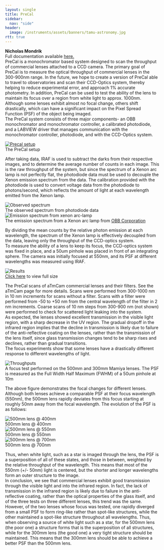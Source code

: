 ```yaml
---
layout: single
title: PreCal
sidebar:
  nav: "side"
header:
  image: /instruments/assets/banners/tamu-astronomy.jpg
rtt: true
---
```

<b>Nicholas Mondrik</b>  
Full documentation available [here.](/instruments/precal_docs/)  
PreCal is a monochromator based system designed to scan the throughput of commercial lenses attached to a CCD camera. The primary goal of PreCal is to measure the optical throughput of commercial lenses in the 300-900nm range. In the future, we hope to create a version of PreCal able to travel to observatories and scan their CCD-Optics system, thereby helping to reduce experimental error, and approach 1% accurate photometry. In addition, PreCal can be used to test the ability of the lens to maintain its focus over a region from white light to approx. 1000nm. Although some lenses exhibit almost no focal change, others shift drastically, which can have a significant impact on the Pixel Spread Function (PSF) of the object being imaged.  
The PreCal system consists of three major components- an OBB monochromator and monochromator controller, a calibrated photodiode, and a LABVIEW driver that manages communication with the monochromator controller, photodiode, and with the CCD-Optics system.  

<figure style="margin:auto;">
  <a href="/instruments/assets/precal/precalFig1.jpg" target="_blank">
  <img src="/instruments/assets/precal/precalFig1.jpg" alt="Precal setup"></a>
  <figcaption>The PreCal setup</figcaption>
</figure>

After taking data, IRAF is used to subtract the darks from their respective images, and to determine the average number of counts in each image. This is the raw throughput of the system, but since the spectrum of a Xenon arc lamp is not perfectly flat, the photodiode data must be used to decouple the Xenon emission spectrum from the data. The calibration provided with the photodiode is used to convert voltage data from the photodiode to photons/second, which reflects the amount of light at each wavelength emitted from the Xenon lamp.  
<figure style="margin:auto;">
  <img src="/instruments/assets/precal/precalFig2.png" alt="Observed spectrum">
  <figcaption>The observed spectrum from photodiode data</figcaption>
</figure>
<figure style="margin:auto;">
  <img src="/instruments/assets/precal/precalFig3.gif" alt="Emission spectrum from xenon arc-lamp">
  <figcaption>The emission spectrum from a Xenon arc lamp from <a href="http://www.obbcorp.com/">OBB Corporation</a></figcaption>
</figure>

By dividing the mean counts by the relative photon emission at each wavelength, the spectrum of the Xenon lamp is effectively decoupled from the data, leaving only the throughput of the CCD-optics system.  
To measure the ability of a lens to keep its focus, the CCD-optics system was fixed in place, and a 50um pinhole was placed in front of an integrating sphere. The camera was initially focused at 550nm, and its PSF at different wavelengths was measured using IRAF.  

<figure style="margin:auto;">
  <img src="/instruments/assets/precal/PreCal_aTmCam_throughputs.png" alt="Results">
  <figcaption><a href="/instruments/assets/precal/PreCal_aTmCam_throughputs.png" target="_blank">Click here</a> to view full size</figcaption>
</figure>

The PreCal scans of aTmCam commercial lenses and their filters. See the aTmCam page for more details. Scans were performed from 300-1000 nm in 10 nm increments for scans without a filter. Scans with a filter were performed from -50 to +50 nm from the central wavelength of the filter in 2 nm increments. Coarse scans of 10 nm steps from 300-900 nm (not shown) were performed to check for scattered light leaking into the system.  
As expected, the lenses showed excellent transmission in the visible light region, with a sharp decrease in the UV region. The gradual dropoff in the infrared region implies that the decline in transmission is likely due to failure of the anti-reflective coating on the lenses, rather than the transmission of the lens itself, since glass transmission changes tend to be sharp rises and declines, rather than gradual transitions.  
The focus experiments show that some lenses have a drastically different response to different wavelengths of light.  

<figure style="margin:auto;">
  <img src="/instruments/assets/precal/precalFig7.png" alt="Throughputs">
  <figcaption>A focus test performed on the 500mm and 300mm Mamiya lenses. The PSF is measured as the Full Width Half Maximum (FWHM) of a 50um pinhole at 10m</figcaption>
</figure>

The above figure demonstrates the focal changes for different lenses. Although both lenses achieve a comparable PSF at their focus wavelength (550nm), the 500mm lens rapidly deviates from this focus starting at roughly 50nm away from the focal wavelength. The evolution of the PSF is as follows:  

<figure style="margin:auto;">
  <img src="/instruments/assets/precal/precalFig8.png" alt="500mm lens @ 400nm ">
  <figcaption>500mm lens @ 400nm </figcaption>
</figure>
<figure style="margin:auto;">
  <img src="/instruments/assets/precal/precalFig9.png" alt="500mm lens @ 550nm ">
  <figcaption>500mm lens @ 550nm </figcaption>
</figure>
<figure style="margin:auto;">
  <img src="/instruments/assets/precal/precalFig10.png" alt="500mm lens @ 700nm">
  <figcaption>500mm lens @ 700nm</figcaption>
</figure>

Thus, when white light, such as a star is imaged through the lens, the PSF is a superposition of all of these states, and those in between, weighted by the relative throughput of the wavelength. This means that most of the 550nm (+/- 50nm) light is centered, but the shorter and longer wavelengths form an outer structure to the image.  
In conclusion, we see that commercial lenses exhibit good transmission through the visible light and into the infrared region. In fact, the lack of transmission in the infrared region is likely due to failure in the anti-reflective coating, rather than the optical properties of the glass itself, and of the three tests on three different lenses, this trend was the same. However, of the two lenses whose focus was tested, one rapidly diverged from a small PSF to form ring-like rather than spot-like structures, while the other maintained a spot-like structure throughout all wavelengths. Thus, when observing a source of white light such as a star, for the 500mm lens (the poor one) a structure forms that is the superposition of all structures, while for the 300mm lens (the good one) a very tight structure should be maintained. This means that the 300mm lens should be able to achieve a better PSF than the 500mm lens.  
